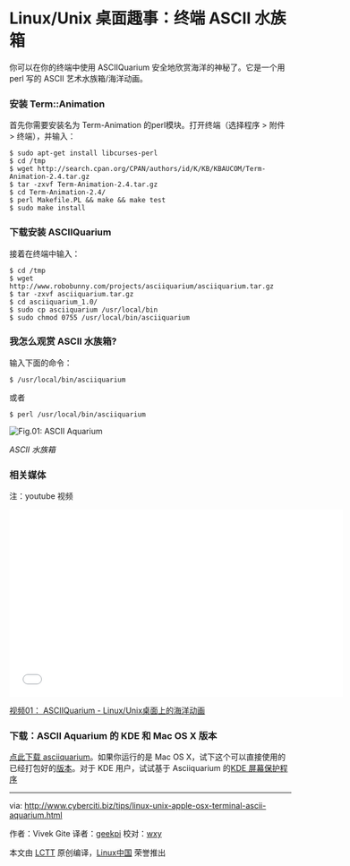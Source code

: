 Linux/Unix 桌面趣事：终端 ASCII 水族箱
================================================================================

你可以在你的终端中使用 ASCIIQuarium 安全地欣赏海洋的神秘了。它是一个用 perl 写的 ASCII 艺术水族箱/海洋动画。

### 安装 Term::Animation ###

首先你需要安装名为 Term-Animation 的perl模块。打开终端（选择程序 > 附件 > 终端），并输入：

    $ sudo apt-get install libcurses-perl
    $ cd /tmp
    $ wget http://search.cpan.org/CPAN/authors/id/K/KB/KBAUCOM/Term-Animation-2.4.tar.gz
    $ tar -zxvf Term-Animation-2.4.tar.gz
    $ cd Term-Animation-2.4/
    $ perl Makefile.PL && make && make test
    $ sudo make install

### 下载安装 ASCIIQuarium ###

接着在终端中输入：

    $ cd /tmp
    $ wget http://www.robobunny.com/projects/asciiquarium/asciiquarium.tar.gz
    $ tar -zxvf asciiquarium.tar.gz
    $ cd asciiquarium_1.0/
    $ sudo cp asciiquarium /usr/local/bin
    $ sudo chmod 0755 /usr/local/bin/asciiquarium

### 我怎么观赏 ASCII 水族箱? ###

输入下面的命令：

    $ /usr/local/bin/asciiquarium

或者

    $ perl /usr/local/bin/asciiquarium

![Fig.01: ASCII Aquarium](http://s0.cyberciti.org/uploads/tips/2011/01/screenshot-ASCIIQuarium.png)

*ASCII 水族箱*

### 相关媒体 ###

注：youtube 视频
<iframe width="596" height="335" frameborder="0" allowfullscreen="" src="//www.youtube.com/embed/MzatWgu67ok"></iframe>

[视频01： ASCIIQuarium - Linux/Unix桌面上的海洋动画][1]

### 下载：ASCII Aquarium 的 KDE 和 Mac OS X 版本 ###

[点此下载 asciiquarium][2]。如果你运行的是 Mac OS X，试下这个可以直接使用的已经打包好的[版本][3]。对于 KDE 用户，试试基于 Asciiquarium 的[KDE 屏幕保护程序][4]

--------------------------------------------------------------------------------

via: http://www.cyberciti.biz/tips/linux-unix-apple-osx-terminal-ascii-aquarium.html

作者：Vivek Gite
译者：[geekpi](https://github.com/geekpi)
校对：[wxy](https://github.com/wxy)

本文由 [LCTT](https://github.com/LCTT/TranslateProject) 原创编译，[Linux中国](https://linux.cn/) 荣誉推出

[1]:http://youtu.be/MzatWgu67ok
[2]:http://www.robobunny.com/projects/asciiquarium/html/
[3]:http://habilis.net/macasciiquarium/
[4]:http://kde-look.org/content/show.php?content=29207

